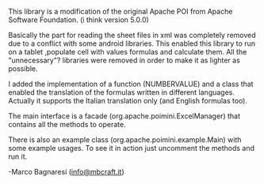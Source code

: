 
This library is a modification of the original 
Apache POI from Apache Software Foundation. (i think version 5.0.0)

Basically the part for reading the sheet files in xml was
completely removed due to a conflict with some android
libraries. This enabled this library to run on a tablet
,populate cell with values formulas and calculate them. 
All the "unnecessary"? libraries were removed in order
to make it as lighter as possible.

I added the implementation of a function (NUMBERVALUE)
and a class that enabled the translation of the formulas
written in different languages. Actually it supports
the Italian translation only (and English formulas too).

The main interface is a facade 
(org.apache.poimini.ExcelManager) that contains all the methods to 
operate.

There is also an example class (org.apache.poimini.example.Main)
with some example usages. To see it in action just uncomment 
the methods and run it.

-Marco Bagnaresi (info@mbcraft.it)